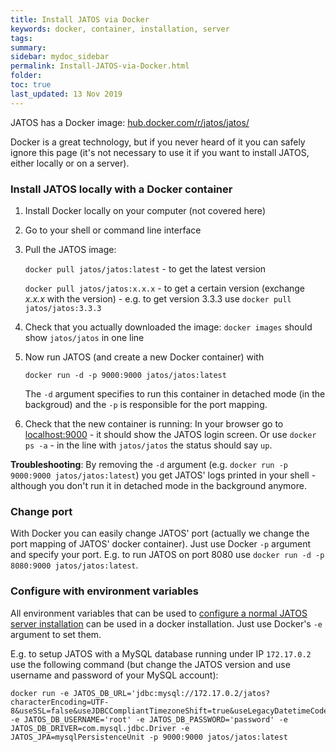 ```yaml
---
title: Install JATOS via Docker
keywords: docker, container, installation, server
tags:
summary:
sidebar: mydoc_sidebar
permalink: Install-JATOS-via-Docker.html
folder:
toc: true
last_updated: 13 Nov 2019
---
```


JATOS has a Docker image: [hub.docker.com/r/jatos/jatos/](https://hub.docker.com/r/jatos/jatos/)

Docker is a great technology, but if you never heard of it you can safely ignore this page (it's not necessary to use it if you want to install JATOS, either locally or on a server). 

### Install JATOS locally with a Docker container

1. Install Docker locally on your computer (not covered here)

1. Go to your shell or command line interface

1. Pull the JATOS image:

   `docker pull jatos/jatos:latest` - to get the latest version

   `docker pull jatos/jatos:x.x.x` - to get a certain version (exchange _x.x.x_ with the version) - e.g. to get version 3.3.3 use `docker pull jatos/jatos:3.3.3`

1. Check that you actually downloaded the image: `docker images` should show `jatos/jatos` in one line

1. Now run JATOS (and create a new Docker container) with 

   `docker run -d -p 9000:9000 jatos/jatos:latest`
   
   The `-d` argument specifies to run this container in detached mode (in the backgroud) and the `-p` is responsible for the port mapping.

1. Check that the new container is running: In your browser go to [localhost:9000](http://localhost:9000) - it should show the JATOS login screen. Or use `docker ps -a` - in the line with `jatos/jatos` the status should say `up`.

**Troubleshooting**: By removing the `-d` argument (e.g. `docker run -p 9000:9000 jatos/jatos:latest`) you get JATOS' logs printed in your shell - although you don't run it in detached mode in the background anymore.  

### Change port

With Docker you can easily change JATOS' port (actually we change the port mapping of JATOS' docker container). Just use Docker `-p` argument and specify your port. E.g. to run JATOS on port 8080 use `docker run -d -p 8080:9000 jatos/jatos:latest`.

### Configure with environment variables

All environment variables that can be used to [configure a normal JATOS server installation](Configure-JATOS-on-a-Server.html) can be used in a docker installation. Just use Docker's `-e` argument to set them.

E.g. to setup JATOS with a MySQL database running under IP `172.17.0.2` use the following command (but change the JATOS version and use username and password of your MySQL account):

~~~ shell
docker run -e JATOS_DB_URL='jdbc:mysql://172.17.0.2/jatos?characterEncoding=UTF-8&useSSL=false&useJDBCCompliantTimezoneShift=true&useLegacyDatetimeCode=false&serverTimezone=UTC' -e JATOS_DB_USERNAME='root' -e JATOS_DB_PASSWORD='password' -e JATOS_DB_DRIVER=com.mysql.jdbc.Driver -e JATOS_JPA=mysqlPersistenceUnit -p 9000:9000 jatos/jatos:latest
~~~
